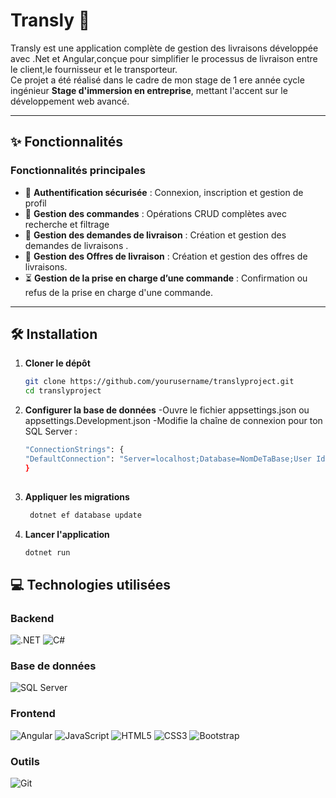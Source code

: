 # Transly 🚚

Transly est une application complète de gestion des livraisons développée avec .Net et Angular,conçue pour simplifier le processus de livraison entre le client,le fournisseur et le transporteur.  
Ce projet a été réalisé dans le cadre  de mon stage de 1 ere année cycle ingénieur **Stage d'immersion en entreprise**, mettant l'accent sur le développement web avancé.

---

## ✨ Fonctionnalités

### **Fonctionnalités principales**
- 🔐 **Authentification sécurisée** : Connexion, inscription et gestion de profil  
- 🧾 **Gestion des commandes** : Opérations CRUD complètes avec recherche et filtrage  
- 🚚 **Gestion des demandes de livraison** : Création et gestion des demandes de livraisons .
- 📨 **Gestion des Offres de livraison** : Création et gestion des offres de livraisons.
- ⏳  **Gestion de la prise en charge d’une commande** : Confirmation ou refus de la prise en charge d'une commande.
  
---
## 🛠️ Installation

1. **Cloner le dépôt**
   ```bash
   git clone https://github.com/yourusername/translyproject.git
   cd translyproject
2. **Configurer la base de données**
   -Ouvre le fichier appsettings.json ou appsettings.Development.json
   -Modifie la chaîne de connexion pour ton SQL Server :
    ```bash
   "ConnectionStrings": {
   "DefaultConnection": "Server=localhost;Database=NomDeTaBase;User Id=ton_utilisateur;Password=ton_motdepasse;Trusted_Connection=False;MultipleActiveResultSets=true"
   }
  
4. **Appliquer les migrations**
   ```bash
    dotnet ef database update
4. **Lancer l'application**
   ```bash
   dotnet run
   
## 💻 Technologies utilisées

### Backend
![.NET](https://img.shields.io/badge/-.NET%208.0-blueviolet?logo=dotnet)
![C#](https://img.shields.io/badge/C%23-239120?logo=unity&logoColor=white&style=flat)

### Base de données
![SQL Server](https://img.shields.io/badge/Microsoft_SQL_Server-CC2927)

### Frontend
![Angular](https://img.shields.io/badge/Angular-DD0031?logo=angular&logoColor=fff&style=flat)
![JavaScript](https://img.shields.io/badge/JavaScript-ES6-F7DF1E?logo=javascript)
![HTML5](https://img.shields.io/badge/HTML5-E34F26?logo=html5&logoColor=white)
![CSS3](https://img.shields.io/badge/CSS3-1572B6?logo=css3&logoColor=white)
![Bootstrap](https://img.shields.io/badge/Bootstrap-5-7952B3?logo=bootstrap)

### Outils
![Git](https://img.shields.io/badge/Git-F05032?logo=git&logoColor=white)
